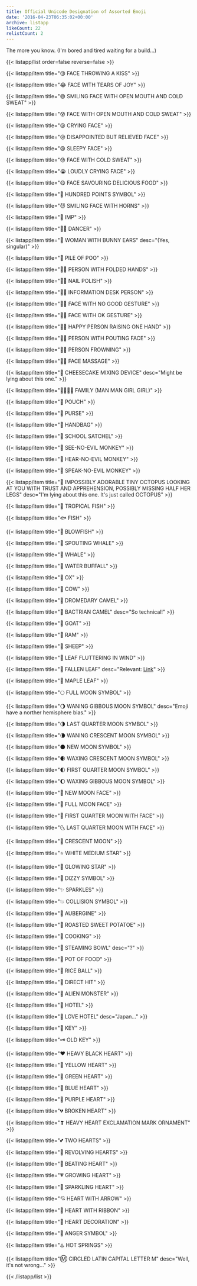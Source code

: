 ```yaml
---
title: Official Unicode Designation of Assorted Emoji
date: '2016-04-23T06:35:02+00:00'
archive: listapp
likeCount: 22
relistCount: 2
---
```


The more you know.  (I'm bored and tired waiting for a build...)

<!--more-->

{{< listapp/list order=false reverse=false >}}

   {{< listapp/item title="😘 FACE THROWING A KISS" >}}

   {{< listapp/item title="😂 FACE WITH TEARS OF JOY" >}}

   {{< listapp/item title="😅 SMILING FACE WITH OPEN MOUTH AND COLD SWEAT" >}}

   {{< listapp/item title="😰 FACE WITH OPEN MOUTH AND COLD SWEAT" >}}

   {{< listapp/item title="😢 CRYING FACE" >}}

   {{< listapp/item title="😥 DISAPPOINTED BUT RELIEVED FACE" >}}

   {{< listapp/item title="😪 SLEEPY FACE" >}}

   {{< listapp/item title="😓 FACE WITH COLD SWEAT" >}}

   {{< listapp/item title="😭 LOUDLY CRYING FACE" >}}

   {{< listapp/item title="😋 FACE SAVOURING DELICIOUS FOOD" >}}

   {{< listapp/item title="💯 HUNDRED POINTS SYMBOL" >}}

   {{< listapp/item title="😈 SMILING FACE WITH HORNS" >}}

   {{< listapp/item title="👿 IMP" >}}

   {{< listapp/item title="💃🏻 DANCER" >}}

   {{< listapp/item title="👯 WOMAN WITH BUNNY EARS"
      desc="(Yes, singular)" >}}

   {{< listapp/item title="💩 PILE OF POO" >}}

   {{< listapp/item title="🙏🏾 PERSON WITH FOLDED HANDS" >}}

   {{< listapp/item title="💅🏿 NAIL POLISH" >}}

   {{< listapp/item title="💁🏼 INFORMATION DESK PERSON" >}}

   {{< listapp/item title="🙅🏾 FACE WITH NO GOOD GESTURE" >}}

   {{< listapp/item title="🙆🏻 FACE WITH OK GESTURE" >}}

   {{< listapp/item title="🙋🏽 HAPPY PERSON RAISING ONE HAND" >}}

   {{< listapp/item title="🙎🏼 PERSON WITH POUTING FACE" >}}

   {{< listapp/item title="🙍🏾 PERSON FROWNING" >}}

   {{< listapp/item title="💆🏽 FACE MASSAGE" >}}

   {{< listapp/item title="🤖 CHEESECAKE MIXING DEVICE"
      desc="Might be lying about this one." >}}

   {{< listapp/item title="👨‍👨‍👧‍👧 FAMILY (MAN MAN GIRL GIRL)" >}}

   {{< listapp/item title="👝 POUCH" >}}

   {{< listapp/item title="👛 PURSE" >}}

   {{< listapp/item title="👜 HANDBAG" >}}

   {{< listapp/item title="🎒 SCHOOL SATCHEL" >}}

   {{< listapp/item title="🙈 SEE-NO-EVIL MONKEY" >}}

   {{< listapp/item title="🙉 HEAR-NO-EVIL MONKEY" >}}

   {{< listapp/item title="🙊 SPEAK-NO-EVIL MONKEY" >}}

   {{< listapp/item title="🐙 IMPOSSIBLY ADORABLE TINY OCTOPUS LOOKING AT YOU WITH TRUST AND APPREHENSION, POSSIBLY MISSING HALF HER LEGS"
      desc="I'm lying about this one. It's just called OCTOPUS" >}}

   {{< listapp/item title="🐠 TROPICAL FISH" >}}

   {{< listapp/item title="🐟 FISH" >}}

   {{< listapp/item title="🐡 BLOWFISH" >}}

   {{< listapp/item title="🐳 SPOUTING WHALE" >}}

   {{< listapp/item title="🐋 WHALE" >}}

   {{< listapp/item title="🐃 WATER BUFFALL" >}}

   {{< listapp/item title="🐂 OX" >}}

   {{< listapp/item title="🐄 COW" >}}

   {{< listapp/item title="🐪 DROMEDARY CAMEL" >}}

   {{< listapp/item title="🐫 BACTRIAN CAMEL"
      desc="So technical!" >}}

   {{< listapp/item title="🐐 GOAT" >}}

   {{< listapp/item title="🐏 RAM" >}}

   {{< listapp/item title="🐑 SHEEP" >}}

   {{< listapp/item title="🍃 LEAF FLUTTERING IN WIND" >}}

   {{< listapp/item title="🍂 FALLEN LEAF"
      desc="Relevant: [Link](http://youtu.be/c-uEjO9zfbc)" >}}

   {{< listapp/item title="🍁 MAPLE LEAF" >}}

   {{< listapp/item title="🌕 FULL MOON SYMBOL" >}}

   {{< listapp/item title="🌖 WANING GIBBOUS MOON SYMBOL"
      desc="Emoji have a norther hemisphere bias." >}}

   {{< listapp/item title="🌗 LAST QUARTER MOON SYMBOL" >}}

   {{< listapp/item title="🌘 WANING CRESCENT MOON SYMBOL" >}}

   {{< listapp/item title="🌑 NEW MOON SYMBOL" >}}

   {{< listapp/item title="🌒 WAXING CRESCENT MOON SYMBOL" >}}

   {{< listapp/item title="🌓 FIRST QUARTER MOON SYMBOL" >}}

   {{< listapp/item title="🌔 WAXING GIBBOUS MOON SYMBOL" >}}

   {{< listapp/item title="🌚 NEW MOON FACE" >}}

   {{< listapp/item title="🌝 FULL MOON FACE" >}}

   {{< listapp/item title="🌛 FIRST QUARTER MOON WITH FACE" >}}

   {{< listapp/item title="🌜 LAST QUARTER MOON WITH FACE" >}}

   {{< listapp/item title="🌙 CRESCENT MOON" >}}

   {{< listapp/item title="⭐️ WHITE MEDIUM STAR" >}}

   {{< listapp/item title="🌟 GLOWING STAR" >}}

   {{< listapp/item title="💫 DIZZY SYMBOL" >}}

   {{< listapp/item title="✨ SPARKLES" >}}

   {{< listapp/item title="💥 COLLISION SYMBOL" >}}

   {{< listapp/item title="🍆 AUBERGINE" >}}

   {{< listapp/item title="🍠 ROASTED SWEET POTATOE" >}}

   {{< listapp/item title="🍳 COOKING" >}}

   {{< listapp/item title="🍜 STEAMING BOWL"
      desc="?" >}}

   {{< listapp/item title="🍲 POT OF FOOD" >}}

   {{< listapp/item title="🍙 RICE BALL" >}}

   {{< listapp/item title="🎯 DIRECT HIT" >}}

   {{< listapp/item title="👾 ALIEN MONSTER" >}}

   {{< listapp/item title="🏨 HOTEL" >}}

   {{< listapp/item title="🏩 LOVE HOTEL"
      desc="Japan..." >}}

   {{< listapp/item title="🔑 KEY" >}}

   {{< listapp/item title="🗝 OLD KEY" >}}

   {{< listapp/item title="❤️ HEAVY BLACK HEART" >}}

   {{< listapp/item title="💛 YELLOW HEART" >}}

   {{< listapp/item title="💚 GREEN HEART" >}}

   {{< listapp/item title="💙 BLUE HEART" >}}

   {{< listapp/item title="💜 PURPLE HEART" >}}

   {{< listapp/item title="💔 BROKEN HEART" >}}

   {{< listapp/item title="❣ HEAVY HEART EXCLAMATION MARK ORNAMENT" >}}

   {{< listapp/item title="💕 TWO HEARTS" >}}

   {{< listapp/item title="💞 REVOLVING HEARTS" >}}

   {{< listapp/item title="💓 BEATING HEART" >}}

   {{< listapp/item title="💗 GROWING HEART" >}}

   {{< listapp/item title="💖 SPARKLING HEART" >}}

   {{< listapp/item title="💘 HEART WITH ARROW" >}}

   {{< listapp/item title="💝 HEART WITH RIBBON" >}}

   {{< listapp/item title="💟 HEART DECORATION" >}}

   {{< listapp/item title="💢 ANGER SYMBOL" >}}

   {{< listapp/item title="♨️ HOT SPRINGS" >}}

   {{< listapp/item title="Ⓜ️ CIRCLED LATIN CAPITAL LETTER M"
      desc="Well, it's not wrong..." >}}

{{< /listapp/list >}}
